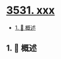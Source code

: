 # [3531. xxx](https://github.com/Tdahuyou/TNotes.leetcode/tree/main/notes/3531.%20xxx)

<!-- region:toc -->

- [1. 📝 概述](#1--概述)

<!-- endregion:toc -->

## 1. 📝 概述
